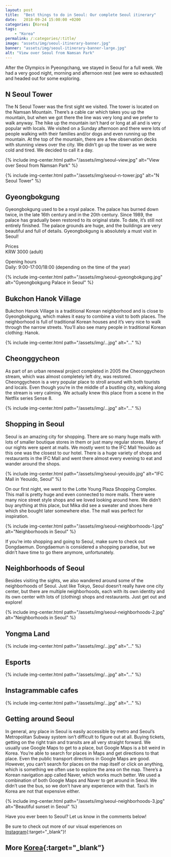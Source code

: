 ```yaml
---
layout: post
title:  "Best things to do in Seoul: Our complete Seoul itinerary"
date:   2018-09-24 15:00:00 +0200
categories: [Korea]
tags:
    - "Korea"
permalink: /:categories/:title/
image: "assets/img/seoul-itinerary-banner.jpg"
banner: "assets/img/seoul-itinerary-banner-large.jpg"
alt: "View over Seoul from Namsan Park"
---
```


After the Olympics in Pyeongchang, we stayed in Seoul for a full week. We had a very good night, morning and afternoon rest (we were so exhausted) and headed out for some exploring. 

## N Seoul Tower

The N Seoul Tower was the first sight we visited. The tower is located on the Namsan Mountain. There’s a cable car which takes you up the mountain, but when we got there the line was very long and we prefer to walk anyway. The hike up the mountain isn’t hard or long at all and is very popular with locals. We visited on a Sunday afternoon and there were lots of people walking with their families and/or dogs and even running up the mountain. At the top of the mountain, there are a few observation decks with stunning views over the city. We didn’t go up the tower as we were cold and tired. We decided to call it a day. 

{% include img-center.html path="/assets/img/seoul-view.jpg" alt="View over Seoul from Namsan Park" %}

{% include img-center.html path="/assets/img/seoul-n-tower.jpg" alt="N Seoul Tower" %}

## Gyeongbokgung

Gyeongbokgung used to be a royal palace. The palace has burned down twice, in the late 16th century and in the 20th century. Since 1989, the palace has gradually been restored to its original state. To date, it’s still not entirely finished. The palace grounds are huge, and the buildings are very beautiful and full of details. Gyeongbokgung is absolutely a must visit in Seoul!

Prices  
KRW 3000 (adult)  

Opening hours  
Daily: 9:00-17:00/18:00 (depending on the time of the year)

{% include img-center.html path="/assets/img/seoul-gyeongbokgung.jpg" alt="Gyeongbokgung Palace in Seoul" %}

## Bukchon Hanok Village

Bukchon Hanok Village is a traditional Korean neighborhood and is close to Gyeongbokgung, which makes it easy to combine a visit to both places. The neighborhood is full of traditional Korean houses and it’s very nice to walk through the narrow streets. You’ll also see many people in traditional Korean clothing: Hanok. 

{% include img-center.html path="/assets/img/...jpg" alt="..." %}

## Cheonggycheon

As part of an urban renewal project completed in 2005 the Cheonggycheon stream, which was almost completely left dry, was restored. Cheonggycheon is a very popular place to stroll around with both tourists and locals. Even though you’re in the middle of a bustling city, walking along the stream is very calming. We actually knew this place from a scene in the Netflix series Sense 8. 

{% include img-center.html path="/assets/img/...jpg" alt="..." %}

## Shopping in Seoul 

Seoul is an amazing city for shopping. There are so many huge malls with lots of smaller boutique stores in them or just many regular stores. Many of our nights were spent at malls. We mostly went to the IFC Mall Yeouido as this one was the closest to our hotel. There is a huge variety of shops and restaurants in the IFC Mall and went there almost every evening to eat and wander around the shops. 

{% include img-center.html path="/assets/img/seoul-yeouido.jpg" alt="IFC Mall in Yeouido, Seoul" %}

On our first night, we went to the Lotte Young Plaza Shopping Complex. This mall is pretty huge and even connected to more malls. There were many nice street style shops and we loved looking around here. We didn’t buy anything at this place, but Mika did see a sweater and shoes here which she bought later somewhere else. The mall was perfect for inspiration. 

{% include img-center.html path="/assets/img/seoul-neighborhoods-1.jpg" alt="Neighborhoods in Seoul" %}

If you’re into shopping and going to Seoul, make sure to check out Dongdaemun. Dongdaemun is considered a shopping paradise, but we didn’t have time to go there anymore, unfortunately. 

## Neighborhoods of Seoul 

Besides visiting the sights, we also wandered around some of the neighborhoods of Seoul. Just like Tokyo, Seoul doesn’t really have one city center, but there are multiple neighborhoods, each with its own identity and its own center with lots of (clothing) shops and restaurants. Just get out and explore! 

{% include img-center.html path="/assets/img/seoul-neighborhoods-2.jpg" alt="Neighborhoods in Seoul" %}

## Yongma Land

{% include img-center.html path="/assets/img/...jpg" alt="..." %}

## Esports

{% include img-center.html path="/assets/img/...jpg" alt="..." %}

## Instagrammable cafes 

{% include img-center.html path="/assets/img/...jpg" alt="..." %}

## Getting around Seoul 

In general, any place in Seoul is easily accessible by metro and Seoul’s Metropolitan Subway system isn’t difficult to figure out at all. Buying tickets, getting on the right train and transits are all very straight forward. We usually use Google Maps to get to a place, but Google Maps is a bit weird in Korea. You’re able to search for places in Maps and get directions to that place. Even the public transport directions in Google Maps are good. However, you can’t search for places on the map itself or click on anything, which is something we often use to explore the area on the map. There’s a Korean navigation app called Naver, which works much better. We used a combination of both Google Maps and Naver to get around in Seoul. We didn’t use the bus, so we don’t have any experience with that. Taxi’s in Korea are not that expensive either. 

{% include img-center.html path="/assets/img/seoul-neighborhoods-3.jpg" alt="Beautiful sunset in Seoul" %}

Have you ever been to Seoul? Let us know in the comments below!

Be sure to check out more of our visual experiences on [Instagram][instagram]{:target="_blank"}!

## More [Korea][korea]{:target="_blank"}



[korea]: https://kipamojo.world/tags.html#korea 

[instagram]: https://instagram.com/kipamojo 


